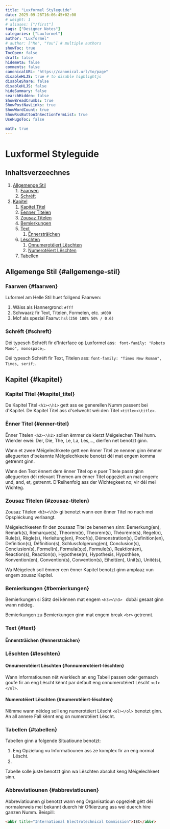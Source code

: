 ```yaml
---
title: "Luxformel Styleguide"
date: 2025-09-28T16:06:45+02:00
# weight: 1
# aliases: ["/first"]
tags: ["Designer Notes"]
categories: ["Luxformel"]
author: "Luxformel"
# author: ["Me", "You"] # multiple authors
showToc: true
TocOpen: false
draft: false
hidemeta: false
comments: false
canonicalURL: "https://canonical.url/to/page"
disableHLJS: true # to disable highlightjs
disableShare: false
disableHLJS: false
hideSummary: false
searchHidden: false
ShowBreadCrumbs: true
ShowPostNavLinks: true
ShowWordCount: true
ShowRssButtonInSectionTermList: true
UseHugoToc: false

math: true
---
```


# Luxformel Styleguide


## Inhaltsverzeechnes

1. [Allgemenge Stil](#allgemenge-stil)
    1. [Faarwen](#faarwen)
    1. [Schréft](#schreft)
2. [Kapitel](#kapitel)  
    1. [Kapitel Titel](#kapitel_titel)
    2. [Ëenner Titelen](#enner-titelen)
    3. [Zousaz Titelen](#zousaz-titelen)
    4. [Bemierkungen](#bemierkungen)
    5. [Text](#text)
        1. [Ënnersträichen](#ennerstraichen)
    6. [Lëschten](#leschten)
        1. [Onnumerotéiert Lëschten](#onnumerotéiert-lëschten)
        2. [Numerotéiert Lëschten](#numerotéiert-lëschten)
    7. [Tabellen](#tabellen)

## Allgemenge Stil {#allgemenge-stil}

### Faarwen {#faarwen}

Luformel am Helle Stil huet follgend Faarwen:
    
1. Wäiss als Hannergrond: ```#fff```
2. Schwaarz fir Text, Titelen, Formelen, etc. :```#000```   
3. Mof als spezial Faarw: ```hsl(250 100% 50% / 0.6)``` 
### Schréft {#schreft}

Déi typesch Schréft fir d'Interface op Luxformel ass: ```
font-family: "Roboto Mono", monospace;```.

Déi typesch Schréft fir Text, Titelen ass: ```font-family: "Times New Roman", Times, serif;```.

## Kapitel {#kapitel}

### Kapitel Titel {#kapitel_titel}

De Kapitel Titel ```<h1><\h1>```  gett ass ee generellen Numm passent bei d'Kapitel. De Kapitel Titel ass d'selwecht wéi den Titel ```<title><\title>```.

### Ënner Titel {#enner-titel}

Ënner Titelen ```<h2><\h2>``` sollen ëmmer de kierzt Méigelechen Titel hunn. Wierder ewéi: Der, Die, The, Le, La, Les,..., dierfen net benotzt ginn.

Wann et zwee Méigelechkeete gett een ënner Titel ze nennen ginn ëmmer alleguerten d'bekannte Méigelechkeete benotzt déi mat engem komma getrennt ginn.

Wann den Text ënnert dem ënner Titel op e puer Titele passt ginn alleguerten déi relevant Themen am ënner Titel opgezielt an mat engem: und, and, et, getrennt. D'Reihenfolg ass der Wichtegkeet no; vir déi mei Wichteg.

### Zousaz Titelen {#zousaz-titelen}

Zousaz Titelen ```<h3><\h3>``` gi benotzt wann een ënner Titel no nach mei Opspléckung verlaangt.

Méigelechkeeten fir den zousaaz Titel ze benennen sinn: Bemerkung(en), Remark(s), Remarque(s), Theorem(e), Theorem(s), Théorème(s), Regel(n), Rule(s), Règle(s), Herleitung(en), Proof(s), Démonstration(s), Definition(en), Definition(s), Définition(s), Schlussfolgerung(en), Conclusion(s), Conclusion(s), Formel(n), Formula(s;e), Formule(s), Reaktion(en), Reaction(s), Reaction(s), Hypothese(n), Hypothesis, Hypothèse, Konvention(en), Convention(s), Convention(s), Eiheit(en), Unit(s), Unité(s), 

Wa Méigelech soll ëmmer een ënner Kapitel benotzt ginn amplaaz vun engem zousaz Kapitel.  

### Bemierkungen {#bemierkungen}

Bemierkungen si Sätz dei kënnen mat engem ```<h3><\h3> ``` dobäi gesaat ginn wann néideg.

Bemierkungen zu Bemierkungen ginn mat engem break ``` <br> ``` getrennt.

### Text {#text}

#### Ënnersträichen {#ennerstraichen}

### 

### Lëschten {#leschten}

#### Onnumerotéiert Lëschten {#onnumerotéiert-lëschten}

Wann Informatiounen nët wierklech an eng Tabell passen oder gemaach goufe fir an eng Lëscht kënnt par default eng onnumerotéiert Lëscht ```<ul></ul>```.

#### Numerotéiert Lëschten {#numerotéiert-lëschten}

Nëmme wann néideg soll eng numerotéiert Lëscht ```<ol></ol>``` benotzt ginn. An all annere Fall kënnt eng on numerotéiert Lëscht.

### Tabellen {#tabellen}

Tabellen ginn a folgende Situatioune benotzt:
 1. Eng Opzielung vu Informatiounen ass ze komplex fir an eng normal Lëscht.
 2. 

Tabelle solle juste benotzt ginn wa Lëschten absolut keng Méigelechkeet sinn.

### Abbreviatiounen {#abbreviatiounen}

Abbreviatiounen gi benotzt wann eng Organisatioun opgezielt gëtt déi normalerweis mei bekannt duerch hir Ofkierzung ass wei duerch hire ganzen Numm. Beispill:

```html
<abbr title="International Electrotechnical Commission">IEC</abbr>
```